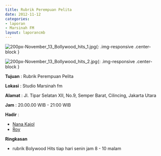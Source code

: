 ```yaml
---
title: Rubrik Perempuan Pelita
date: 2012-11-12
categories:
- laporan
- Marsinah FM
layout: laporancmb
---
```



![200px-November_13_Bollywood_hits_1.jpg](/uploads/200px-November_13_Bollywood_hits_1.jpg){: .img-responsive .center-block }

![200px-November_13_Bollywood_hits_2.jpg](/uploads/200px-November_13_Bollywood_hits_2.jpg){: .img-responsive .center-block }


**Tujuan** : Rubrik Perempuan Pelita 

**Lokasi** : Studio Marsinah fm 

**Alamat** : Jl. Tipar Selatan XII, No.9, Semper Barat, Cilincing, Jakarta Utara 

**Jam** : 20.00.00 WIB - 21:00 WIB 

**Hadir** :
* [Nana Kajol](http://wiki.ciptamedia.org/wiki/Nana_Kajol)
* [Roy](http://wiki.ciptamedia.org/wiki/Roy)

**Ringkasan**  
* rubrik Bolywood Hits tiap hari senin jam 8 - 10 malam
